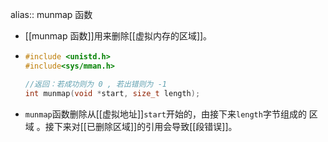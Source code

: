 alias:: munmap 函数

- [[munmap 函数]]用来删除[[虚拟内存的区域]]。
- ``` c
  #include <unistd.h>
  #include<sys/mman.h> 
  
  //返回：若成功则为 0 , 若出错则为 -1
  int munmap(void *start, size_t length);
  ```
- `munmap`函数删除从[[虚拟地址]]`start`开始的，由接下来`length`字节组成的 区域 。接下来对[[已删除区域]]的引用会导致[[段错误]]。